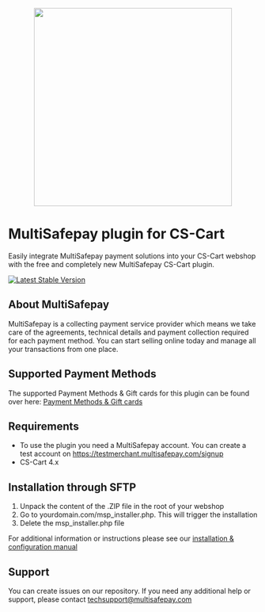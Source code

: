 <p align="center">
  <img src="https://www.multisafepay.com/img/multisafepaylogo.svg" width="400px" position="center">
</p>

# MultiSafepay plugin for CS-Cart

Easily integrate MultiSafepay payment solutions into your CS-Cart webshop with the free and completely new MultiSafepay CS-Cart plugin.

[![Latest Stable Version](https://img.shields.io/github/release/multisafepay/cs-cart.svg)](https://github.com/MultiSafepay/CS-Cart)

## About MultiSafepay ##
MultiSafepay is a collecting payment service provider which means we take care of the agreements, technical details and payment collection required for each payment method. You can start selling online today and manage all your transactions from one place.
## Supported Payment Methods ##
The supported Payment Methods & Gift cards for this plugin can be found over here: [Payment Methods & Gift cards](https://docs.multisafepay.com/plugins/cs-cart/faq/#available-payment-methods-in-cs-cart)

## Requirements
- To use the plugin you need a MultiSafepay account. You can create a test account on https://testmerchant.multisafepay.com/signup
- CS-Cart 4.x

## Installation through SFTP
1. Unpack the content of the .ZIP file in the root of your webshop
2. Go to yourdomain.com/msp_installer.php. This will trigger the installation
3. Delete the msp_installer.php file

For additional information or instructions please see our [installation & configuration manual](https://docs.multisafepay.com/plugins/cs-cart/manual/)

## Support
You can create issues on our repository. If you need any additional help or support, please contact <a href="mailto:techsupport@multisafepay.com">techsupport@multisafepay.com</a>